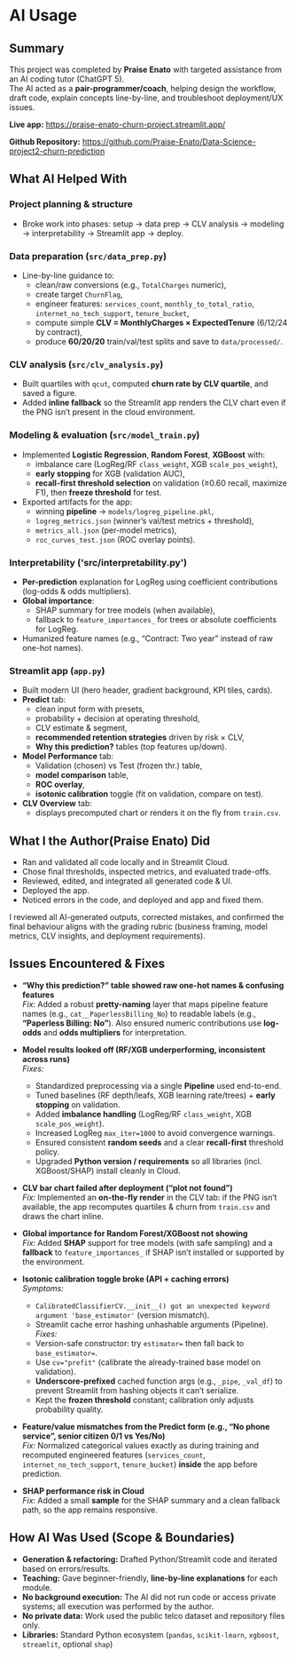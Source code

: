 # AI Usage

## Summary

This project was completed by **Praise Enato** with targeted assistance from an AI coding tutor (ChatGPT 5).  
The AI acted as a **pair-programmer/coach**, helping design the workflow, draft code, explain concepts line-by-line, and troubleshoot deployment/UX issues.

**Live app:** <https://praise-enato-churn-project.streamlit.app/>

**Github Repository:** <https://github.com/Praise-Enato/Data-Science-project2-churn-prediction>

## What AI Helped With

### Project planning & structure

- Broke work into phases: setup → data prep → CLV analysis → modeling → interpretability → Streamlit app → deploy.

### Data preparation (`src/data_prep.py`)

- Line-by-line guidance to:
  - clean/raw conversions (e.g., `TotalCharges` numeric),
  - create target `ChurnFlag`,
  - engineer features: `services_count`, `monthly_to_total_ratio`, `internet_no_tech_support`, `tenure_bucket`,
  - compute simple **CLV = MonthlyCharges × ExpectedTenure** (6/12/24 by contract),
  - produce **60/20/20** train/val/test splits and save to `data/processed/`.

### CLV analysis (`src/clv_analysis.py`)

- Built quartiles with `qcut`, computed **churn rate by CLV quartile**, and saved a figure.
- Added **inline fallback** so the Streamlit app renders the CLV chart even if the PNG isn’t present in the cloud environment.

### Modeling & evaluation (`src/model_train.py`)

- Implemented **Logistic Regression**, **Random Forest**, **XGBoost** with:
  - imbalance care (LogReg/RF `class_weight`, XGB `scale_pos_weight`),
  - **early stopping** for XGB (validation AUC),
  - **recall-first threshold selection** on validation (≥0.60 recall, maximize F1), then **freeze threshold** for test.
- Exported artifacts for the app:
  - winning **pipeline** → `models/logreg_pipeline.pkl`,
  - `logreg_metrics.json` (winner’s val/test metrics + threshold),
  - `metrics_all.json` (per-model metrics),
  - `roc_curves_test.json` (ROC overlay points).

### Interpretability ('src/interpretability.py')

- **Per-prediction** explanation for LogReg using coefficient contributions (log-odds & odds multipliers).
- **Global importance**:
  - SHAP summary for tree models (when available),
  - fallback to `feature_importances_` for trees or absolute coefficients for LogReg.
- Humanized feature names (e.g., “Contract: Two year” instead of raw one-hot names).

### Streamlit app (`app.py`)

- Built modern UI (hero header, gradient background, KPI tiles, cards).
- **Predict** tab:
  - clean input form with presets,
  - probability + decision at operating threshold,
  - CLV estimate & segment,
  - **recommended retention strategies** driven by risk × CLV,
  - **Why this prediction?** tables (top features up/down).
- **Model Performance** tab:
  - Validation (chosen) vs Test (frozen thr.) table,
  - **model comparison** table,
  - **ROC overlay**,
  - **isotonic calibration** toggle (fit on validation, compare on test).
- **CLV Overview** tab:
  - displays precomputed chart or renders it on the fly from `train.csv`.

## What I the Author(Praise Enato) Did

- Ran and validated all code locally and in Streamlit Cloud.
- Chose final thresholds, inspected metrics, and evaluated trade-offs.
- Reviewed, edited, and integrated all generated code & UI.
- Deployed the app.
- Noticed errors in the code, and deployed and app and fixed them.

I reviewed all AI-generated outputs, corrected mistakes, and confirmed the final behaviour aligns with the grading rubric (business framing, model metrics, CLV insights, and deployment requirements).

## Issues Encountered & Fixes

- **“Why this prediction?” table showed raw one-hot names & confusing features**  
  *Fix:* Added a robust **pretty-naming** layer that maps pipeline feature names (e.g., `cat__PaperlessBilling_No`) to readable labels (e.g., **“Paperless Billing: No”**). Also ensured numeric contributions use **log-odds** and **odds multipliers** for interpretation.

- **Model results looked off (RF/XGB underperforming, inconsistent across runs)**  
  *Fixes:*  
  - Standardized preprocessing via a single **Pipeline** used end-to-end.  
  - Tuned baselines (RF depth/leafs, XGB learning rate/trees) + **early stopping** on validation.  
  - Added **imbalance handling** (LogReg/RF `class_weight`, XGB `scale_pos_weight`).  
  - Increased LogReg `max_iter=1000` to avoid convergence warnings.  
  - Ensured consistent **random seeds** and a clear **recall-first** threshold policy.  
  - Upgraded **Python version / requirements** so all libraries (incl. XGBoost/SHAP) install cleanly in Cloud.

- **CLV bar chart failed after deployment (“plot not found”)**  
  *Fix:* Implemented an **on-the-fly render** in the CLV tab: if the PNG isn’t available, the app recomputes quartiles & churn from `train.csv` and draws the chart inline.

- **Global importance for Random Forest/XGBoost not showing**  
  *Fix:* Added **SHAP** support for tree models (with safe sampling) and a **fallback** to `feature_importances_` if SHAP isn’t installed or supported by the environment.

- **Isotonic calibration toggle broke (API + caching errors)**  
  *Symptoms:*  
  - `CalibratedClassifierCV.__init__() got an unexpected keyword argument 'base_estimator'` (version mismatch).  
  - Streamlit cache error hashing unhashable arguments (Pipeline).  
  *Fixes:*  
  - Version-safe constructor: try `estimator=` then fall back to `base_estimator=`.  
  - Use `cv="prefit"` (calibrate the already-trained base model on validation).  
  - **Underscore-prefixed** cached function args (e.g., `_pipe`, `_val_df`) to prevent Streamlit from hashing objects it can’t serialize.  
  - Kept the **frozen threshold** constant; calibration only adjusts probability quality.

- **Feature/value mismatches from the Predict form (e.g., “No phone service”, senior citizen 0/1 vs Yes/No)**  
  *Fix:* Normalized categorical values exactly as during training and recomputed engineered features (`services_count`, `internet_no_tech_support`, `tenure_bucket`) **inside** the app before prediction.

- **SHAP performance risk in Cloud**  
  *Fix:* Added a small **sample** for the SHAP summary and a clean fallback path, so the app remains responsive.

## How AI Was Used (Scope & Boundaries)

- **Generation & refactoring:** Drafted Python/Streamlit code and iterated based on errors/results.
- **Teaching:** Gave beginner-friendly, **line-by-line explanations** for each module.
- **No background execution:** The AI did not run code or access private systems; all execution was performed by the author.
- **No private data:** Work used the public telco dataset and repository files only.
- **Libraries:** Standard Python ecosystem (`pandas`, `scikit-learn`, `xgboost`, `streamlit`, optional `shap`)
